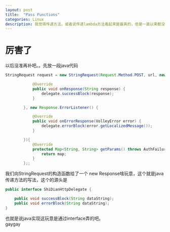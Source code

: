 ```yaml
---
layout: post
title:  "Pass Functions"
categories: Linux
description: 我觉得传递方法，或者说传递lambda方法看起来是最爽的，但是一直以来都没有注意过
---
```


# 厉害了

以后没准再补吧。。先放一段java代码

```java
StringRequest request = new StringRequest(Request.Method.POST, url, new Response.Listener<String>() {

            @Override
            public void onResponse(String response) {
                delegate.successBlock(response);
            }

        }, new Response.ErrorListener() {

            @Override
            public void onErrorResponse(VolleyError error) {
                delegate.errorBlock(error.getLocalizedMessage());
            }

        }){
            @Override
            protected Map<String, String> getParams() throws AuthFailureError {
                return map;
            }
        };;
```

我们向StringRequest的构造函数给了一个 new Response啥玩意，这个就是java传递方法的写法，这个的源头是

```java
public interface ShiDianHttpDelegate {

    public void successBlock(String dataString);
    public void errorBlock(String dataString);
}
```

也就是说java实现这玩意是通过interface弄的吧。  
gaygay

